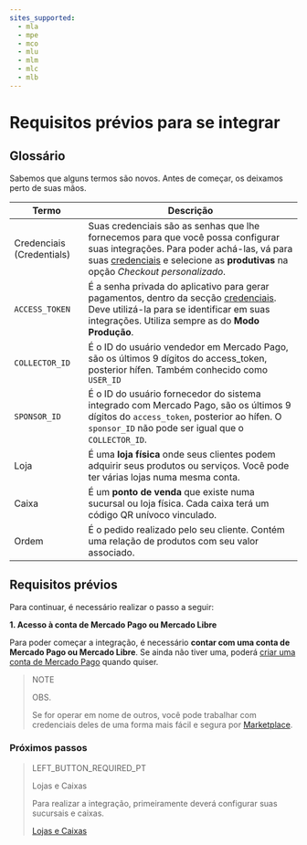 ```yaml
---
sites_supported:
  - mla
  - mpe
  - mco
  - mlu
  - mlm
  - mlc
  - mlb
---
```


# Requisitos prévios para se integrar

## Glossário

Sabemos que alguns termos são novos. Antes de começar, os deixamos perto de suas mãos. 

| Termo                            | Descrição                                                  |
| -----------------------------------| ------------------------------------------------------------ | 
| Credenciais (Credentials)         | Suas credenciais são as senhas que lhe fornecemos para que você possa configurar suas integrações. Para poder achá-las, vá para suas [credenciais]([FAKER][CREDENTIALS][URL]) e selecione as **produtivas** na opção *Checkout personalizado*. |
| `ACCESS_TOKEN` | É a senha privada do aplicativo para gerar pagamentos, dentro da secção [credenciais]([FAKER][CREDENTIALS][URL]). Deve utilizá-la para se identificar em suas integrações. Utiliza sempre as do **Modo Produção**.  |
| `COLLECTOR_ID` | É o ID do usuário vendedor em Mercado Pago, são os últimos 9 dígitos do access_token, posterior hífen. Também conhecido como `USER_ID` |
| `SPONSOR_ID` | É o ID do usuário fornecedor do sistema integrado com Mercado Pago, são os últimos 9 dígitos do `access_token`, posterior ao hífen. O `sponsor_ID` não pode ser igual que o `COLLECTOR_ID`. |
| Loja | É uma **loja física** onde seus clientes podem adquirir seus produtos ou serviços. Você pode ter várias lojas numa mesma conta.  |
| Caixa | É um **ponto de venda** que existe numa sucursal ou loja física. Cada caixa terá um código QR unívoco vinculado.  |
| Ordem | É o pedido realizado pelo seu cliente. Contém uma relação de produtos com seu valor associado. 

## Requisitos prévios

Para continuar, é necessário realizar o passo a seguir: 

**1. Acesso à conta de Mercado Pago ou Mercado Libre**

Para poder começar a integração, é necessário **contar com uma conta de Mercado Pago ou Mercado Libre**. Se ainda não tiver uma, poderá [criar uma conta de Mercado Pago](https://www.mercadopago.com.br) quando quiser.


> NOTE
> 
> OBS.
> 
> Se for operar em nome de outros, você pode trabalhar com credenciais deles de uma forma mais fácil e segura por [Marketplace](https://www.mercadopago.com.br/developers/pt/guides/marketplace/api/introduction/).


### Próximos passos


> LEFT_BUTTON_REQUIRED_PT
>
> Lojas e Caixas
>
> Para realizar a integração, primeiramente deverá configurar suas sucursais e caixas.
>
> [Lojas e Caixas](https://www.mercadopago.com.br/developers/pt/guides/qr-code/general-considerations/stores-pos/)

